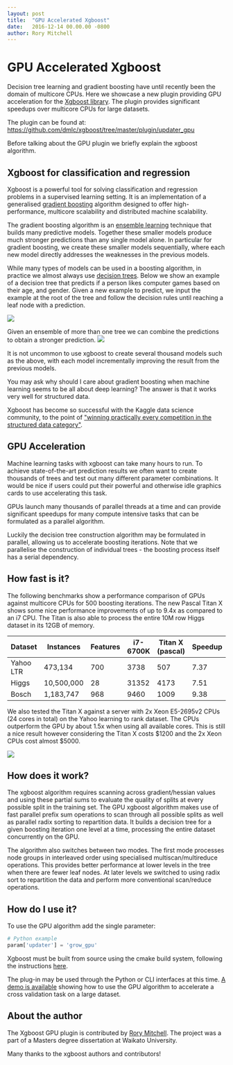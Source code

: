 ```yaml
---
layout: post
title:  "GPU Accelerated Xgboost"
date:   2016-12-14 00.00.00 -0800
author: Rory Mitchell
---
```


# GPU Accelerated Xgboost

Decision tree learning and gradient boosting have until recently been the domain of multicore CPUs. Here we showcase a new plugin providing GPU acceleration for the [Xgboost library](https://github.com/dmlc/xgboost). The plugin provides significant speedups over multicore CPUs for large datasets.

The plugin can be found at:
https://github.com/dmlc/xgboost/tree/master/plugin/updater_gpu

Before talking about the GPU plugin we briefly explain the xgboost algorithm.

## Xgboost for classification and regression
Xgboost is a powerful tool for solving classification and regression problems in a supervised learning setting. It is an implementation of a generalised [gradient boosting](https://en.wikipedia.org/wiki/Gradient_boosting) algorithm designed to offer high-performance, multicore scalability and distributed machine scalability. 

The gradient boosting algorithm is an [ensemble learning](https://en.wikipedia.org/wiki/Ensemble_learning) technique that builds many predictive models. Together these smaller models produce much stronger predictions than any single model alone. In particular for gradient boosting, we create these smaller models sequentially, where each new model directly addresses the weaknesses in the previous models.

While many types of models can be used in a boosting algorithm, in practice we almost always use [decision trees](https://en.wikipedia.org/wiki/Decision_tree_learning). Below we show an example of a decision tree that predicts if a person likes computer games based on their age, and gender. Given a new example to predict, we input the example at the root of the tree and follow the decision rules until reaching a leaf node with a prediction.

![](https://raw.githubusercontent.com/dmlc/web-data/master/xgboost/model/cart.png)

Given an ensemble of more than one tree we can combine the predictions to obtain a stronger prediction.
![](https://raw.githubusercontent.com/dmlc/web-data/master/xgboost/model/twocart.png)

It is not uncommon to use xgboost to create several thousand models such as the above, with each model incrementally improving the result from the previous models.

You may ask why should I care about gradient boosting when machine learning seems to be all about deep learning? The answer is that it works very well for structured data.

Xgboost has become so successful with the Kaggle data science community, to the point of ["winning practically every competition in the structured data category"](https://www.import.io/post/how-to-win-a-kaggle-competition/).

## GPU Acceleration
Machine learning tasks with xgboost can take many hours to run. To achieve state-of-the-art prediction results we often want to create thousands of trees and test out many different parameter combinations. It would be nice if users could put their powerful and otherwise idle graphics cards to use accelerating this task.

GPUs launch many thousands of parallel threads at a time and can provide significant speedups for many compute intensive tasks that can be formulated as a parallel algorithm.

Luckily the decision tree construction algorithm may be formulated in parallel, allowing us to accelerate boosting iterations. Note that we parallelise the construction of individual trees - the boosting process itself has a serial dependency.


## How fast is it?
The following benchmarks show a performance comparison of GPUs against multicore CPUs for 500 boosting iterations. The new Pascal Titan X shows some nice performance improvements of up to 9.4x as compared to an i7 CPU. The Titan is also able to process the entire 10M row Higgs dataset in its 12GB of memory. 

Dataset | Instances | Features | i7-6700K | Titan X (pascal) | Speedup
--- | --- | --- | --- | --- | --- 
Yahoo LTR | 473,134 | 700 | 3738 | 507 | 7.37
Higgs | 10,500,000 | 28 | 31352 | 4173 | 7.51
Bosch | 1,183,747 | 968 | 9460 | 1009 | 9.38

We also tested the Titan X against a server with 2x Xeon E5-2695v2 CPUs (24 cores in total) on the Yahoo learning to rank dataset. The CPUs outperform the GPU by about 1.5x when using all available cores. This is still a nice result however considering the Titan X costs $1200 and the 2x Xeon CPUs cost almost $5000.

![](https://github.com/dmlc/web-data/raw/master/xgboost/gpu/yahooltr_xeon_titan.png)

## How does it work?
The xgboost algorithm requires scanning across gradient/hessian values and using these partial sums to evaluate the quality of splits at every possible split in the training set. The GPU xgboost algorithm makes use of fast parallel prefix sum operations to scan through all possible splits as well as parallel radix sorting to repartition data. It builds a decision tree for a given boosting iteration one level at a time, processing the entire dataset concurrently on the GPU.

The algorithm also switches between two modes. The first mode processes node groups in interleaved order using specialised multiscan/multireduce operations. This provides better performance at lower levels in the tree  when there are fewer leaf nodes. At later levels we switched to using radix sort to repartition the data and perform more conventional scan/reduce operations.

## How do I use it?
To use the GPU algorithm add the single parameter:
```python
# Python example
param['updater'] = 'grow_gpu'
```

Xgboost must be built from source using the cmake build system, following the instructions [here](https://github.com/dmlc/xgboost/tree/master/plugin/updater_gpu).

The plug-in may be used through the Python or CLI interfaces at this time. [A demo is available](https://github.com/dmlc/xgboost/tree/master/demo/gpu_acceleration) showing how to use the GPU algorithm to accelerate a cross validation task on a large dataset.

## About the author
The Xgboost GPU plugin is contributed by [Rory Mitchell](https://github.com/RAMitchell). The project was a part of a Masters degree dissertation at Waikato University.

Many thanks to the xgboost authors and contributors!

